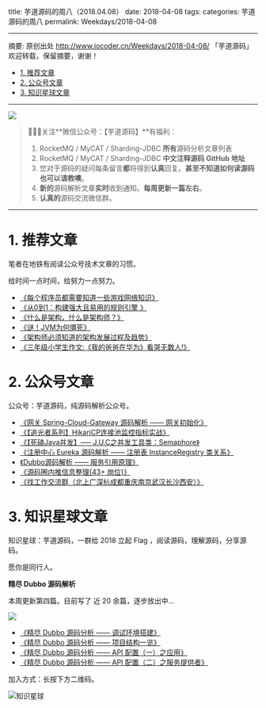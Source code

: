 title: 芋道源码的周八（2018.04.08）
date: 2018-04-08
tags:
categories: 芋道源码的周八
permalink: Weekdays/2018-04-08

-------

摘要: 原创出处 http://www.iocoder.cn/Weekdays/2018-04-08/ 「芋道源码」欢迎转载，保留摘要，谢谢！

- [1. 推荐文章](http://www.iocoder.cn/Weekdays/2018-04-08/)
- [2. 公众号文章](http://www.iocoder.cn/Weekdays/2018-04-08/)
- [3. 知识星球文章](http://www.iocoder.cn/Weekdays/2018-04-08/)

-------

![](http://www.iocoder.cn/images/common/wechat_mp_2018_05_18.jpg)

> 🙂🙂🙂关注**微信公众号：【芋道源码】**有福利：  
> 1. RocketMQ / MyCAT / Sharding-JDBC **所有**源码分析文章列表  
> 2. RocketMQ / MyCAT / Sharding-JDBC **中文注释源码 GitHub 地址**  
> 3. 您对于源码的疑问每条留言**都**将得到**认真**回复。**甚至不知道如何读源码也可以请教噢**。  
> 4. **新的**源码解析文章**实时**收到通知。**每周更新一篇左右**。  
> 5. **认真的**源码交流微信群。

-------

# 1. 推荐文章

笔者在地铁有阅读公众号技术文章的习惯。

给时间一点时间，给努力一点努力。

* [《每个程序员都需要知道一些游戏网络知识》](https://mp.weixin.qq.com/s?__biz=MzAxNjAzMTQyMA==&mid=2648476798&idx=1&sn=b405db869a95e66bc0eb2c96b51e42cd&chksm=83d327adb4a4aebb2dd2e6ec69f456266c04ed842c22f82935d0f76d6d870d36cf99c513d697&mpshare=1&scene=1&srcid=0709wxJZXc09K6z6UWixy4XC#rd)
* [《从0到1：构建强大且易用的规则引擎 》](https://mp.weixin.qq.com/s?__biz=MzAxNjAzMTQyMA==&mid=2648476794&idx=1&sn=42dc104f16d11b7c61406bc74838ab15&chksm=83d327a9b4a4aebfeb1d7bda14ab92e679336ef8519fba9fd2aeb899e393d0b6fc42394a2b99&mpshare=1&scene=1&srcid=07095SyhJSRQRA2jPaxA7tkv#rd)
* [《什么是架构，什么是架构师？》](https://mp.weixin.qq.com/s?__biz=MzIwMzg1ODcwMw==&mid=2247486195&amp;idx=1&amp;sn=f450e6ef4e2f08f6ebe43577a292c8f3&source=41#wechat_redirect)
* [《谜！JVM为何僵死》](https://mp.weixin.qq.com/s?__biz=MzIyMTg0OTExOQ==&mid=2247483807&idx=1&sn=23de05d103390a31691ddddc3423a385&chksm=e83732efdf40bbf989519a3602bd6b94b1b472a4da628c23307b7d835cb4120f97e412acb53e&mpshare=1&scene=1&srcid=0716YW8N9fmlxExwAs9Cqwqj#rd)
* [《架构师必须知道的架构发展过程及趋势》](https://mp.weixin.qq.com/s?__biz=MzAwNjE3ODQ4NQ==&mid=2650898706&idx=1&sn=756192c5b73963749f3327a3c961e4b6&chksm=80e472c8b793fbde52e25bae6b956ddacab6409b8bb5b87439994c93b62b16b350727ee8f3ab&mpshare=1&scene=1&srcid=0709DuIoHP1BV4lhpy9x8FOT#rd)
* [《三年级小学生作文:《我的爸爸在华为》看哭无数人!》](https://mp.weixin.qq.com/s?__biz=MjM5MDI1ODUyMA==&mid=2672939003&idx=1&sn=16a1e3e4cc575c3606e44b5abed60cfa&chksm=bce2ebcc8b9562daa912f6d950e1fbe6555fbfa937eed97b4dc9b1d7634fb3ed4534ba64154f&mpshare=1&scene=1&srcid=0709hg7dOKroVq8JTAIT2FDD#rd)

# 2. 公众号文章

公众号：芋道源码，纯源码解析公众号。

* [《网关 Spring-Cloud-Gateway 源码解析 —— 网关初始化》](https://mp.weixin.qq.com/s?__biz=MzUzMTA2NTU2Ng==&mid=2247484320&idx=1&sn=f3623641a17ffe8fd2b6cdeeafd16130&chksm=fa497c11cd3ef507af8c92bcfaa38a71d89d4a1a1690283f9b322d70ed18f153eeaceda01f03#rd)
* [《【追光者系列】HikariCP连接池监控指标实战》](https://mp.weixin.qq.com/s?__biz=MzUzMTA2NTU2Ng==&mid=2247484322&idx=1&sn=c31d2517f5e41f89ccb0a2f8d736854f&chksm=fa497c13cd3ef505f0eeb280ad2ccbd44aef3ec34fd2805f8c82e18c2e324c905732c5b74543#rd)
* [《【死磕Java并发】—– J.U.C之并发工具类：Semaphore》](https://mp.weixin.qq.com/s?__biz=MzUzMTA2NTU2Ng==&mid=2247484323&idx=1&sn=cb2b572227a9004840abdfd26e7dd336&chksm=fa497c12cd3ef50447bf162d63d977747dd4478a75ccda46522c6903d386b5c69581670b495a#rd)
* [《注册中心 Eureka 源码解析 —— 注册表 InstanceRegistry 类关系》](https://mp.weixin.qq.com/s?__biz=MzUzMTA2NTU2Ng==&mid=2247484324&idx=1&sn=bdac85369c1f5cffd37ebaca1cb07d43&chksm=fa497c15cd3ef503374508e8a669c2fa16d444f9ac2cc8e5ad918ac4bf19685f23f40725f160#rd)
* [《Dubbo源码解析 —— 服务引用原理》](https://mp.weixin.qq.com/s?__biz=MzUzMTA2NTU2Ng==&mid=2247484325&idx=1&sn=1c686d832f5e88aacda2c089be8d831f&chksm=fa497c14cd3ef502a82eb7f8f4a57703762912911dff01968aabe9d42a9c695f9ce8ad13ed76#rd)
* [《源码圈内推信息整理(43+ 岗位)》](https://mp.weixin.qq.com/s?__biz=MzUzMTA2NTU2Ng==&mid=2247484329&idx=1&sn=69b3e8e228445c3e755978f0665f5997&chksm=fa497c18cd3ef50e681085fe82ab674ec11bf31c16473265b117436576da8ab5cf0fde978fcb#rd)
* [《找工作交流群（北上广深杭成都重庆南京武汉长沙西安）》](https://mp.weixin.qq.com/s?__biz=MzUzMTA2NTU2Ng==&mid=2247484329&idx=2&sn=90e67febaef836680b67ba8980de0798&chksm=fa497c18cd3ef50e7dcec26dfcb7ab69d1bc07ad0e586634a93e7104544efbc96b16c9620fd6#rd)

# 3. 知识星球文章 

知识星球：芋道源码，一群给 2018 立起 Flag ，阅读源码，理解源码，分享源码。

愿你是同行人。

**精尽 Dubbo 源码解析**

本周更新第四篇。目前写了 近 20 余篇，逐步放出中...

![](http://www.iocoder.cn/images/Weekdays/2018_04_08/01.png)

* [《精尽 Dubbo 源码分析 —— 调试环境搭建》](#)
* [《精尽 Dubbo 源码分析 —— 项目结构一览》](#)
* [《精尽 Dubbo 源码分析 —— API 配置（一）之应用》](#)
* [《精尽 Dubbo 源码分析 —— API 配置（二）之服务提供者》](#)


加入方式：长按下方二维码。

![知识星球](http://www.iocoder.cn/images/Architecture/2017_12_29/01.png)